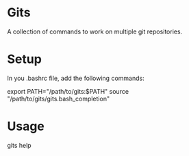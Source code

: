 Gits
======

A collection of commands to work on multiple git repositories.

Setup
======

In you .bashrc file, add the following commands:

export PATH="/path/to/gits:$PATH"
source "/path/to/gits/gits.bash_completion"

Usage
======

gits help

